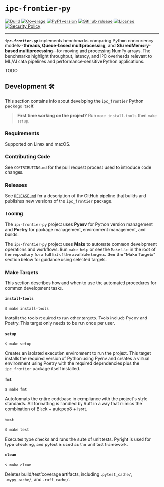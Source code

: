 # `ipc-frontier-py`

[![Build](https://github.com/ryancswallace/ipc-frontier-py/actions/workflows/ci.yml/badge.svg)](https://github.com/ryancswallace/ipc-frontier-py/actions/workflows/ci.yml)
[![Coverage](https://img.shields.io/codecov/c/github/ryancswallace/ipc-frontier-py/main.svg?style=flat)](https://codecov.io/gh/ryancswallace/ipc-frontier-py)
[![PyPI version](https://img.shields.io/pypi/v/ipc-frontier-py.svg)](https://pypi.org/project/ipc-frontier-py/)
[![GitHub release](https://img.shields.io/github/v/release/ryancswallace/ipc-frontier-py.svg)](https://github.com/ryancswallace/ipc-frontier-py/releases)
[![License](https://img.shields.io/github/license/ryancswallace/ipc-frontier-py.svg)](https://github.com/ryancswallace/ipc-frontier-py/blob/main/LICENSE)
[![Security Policy](https://img.shields.io/badge/security-policy-blue.svg)](https://github.com/ryancswallace/ipc-frontier-py/blob/main/SECURITY.md)

---

**`ipc-frontier-py`** implements benchmarks comparing Python concurrency models--**threads**, **Queue-based multiprocessing**, and **SharedMemory-based multiprocessing**--for moving and processing NumPy arrays. The benchmarks highlight throughput, latency, and IPC overheads relevant to ML/AI data pipelines and performance-sensitive Python applications.

TODO

## Development 🛠️
This section contains info about developing the `ipc_frontier` Python package itself.

> **First time working on the project?** Run `make install-tools` then `make setup`.

### Requirements
Supported on Linux and macOS.

### Contributing Code
See [`CONTRIBUTING.md`](./CONTRIBUTING.md) for the pull request process used to introduce code changes.

### Releases
See [`RELEASE.md`](./RELEASE.md) for a description of the GitHub pipeline that builds and publishes new versions of the `ipc_frontier` package.

### Tooling
The `ipc-frontier-py` project uses **Pyenv** for Python version management and **Poetry** for package management, environment management, and builds.

The `ipc-frontier-py` project uses **Make** to automate common development operations and workflows. Run `make help` or see the `Makefile` in the root of the repository for a full list of the available targets. See the "Make Targets" section below for guidance using selected targets.

### Make Targets
This section describes how and when to use the automated procedures for common development tasks.

#### `install-tools`
```sh
$ make install-tools
```
Installs the tools required to run other targets. Tools include Pyenv and Poetry. This target only needs to be run once per user.

#### `setup`
```sh
$ make setup
```
Creates an isolated execution environment to run the project. This target installs the required version of Python using Pyenv and creates a virtual environment using Poetry with the required dependencies plus the `ipc_frontier` package itself installed.

#### `fmt`
```sh
$ make fmt
```
Autoformats the entire codebase in compliance with the project's style standards. All formatting is handled by Ruff in a way that mimics the combination of Black + autopep8 + isort.

#### `test`
```sh
$ make test
```
Executes type checks and runs the suite of unit tests. Pyright is used for type checking, and pytest is used as the unit test framework.

#### `clean`
```sh
$ make clean
```
Deletes build/test/coverage artifacts, including `.pytest_cache/`, `.mypy_cache/`, and `.ruff_cache/`.
